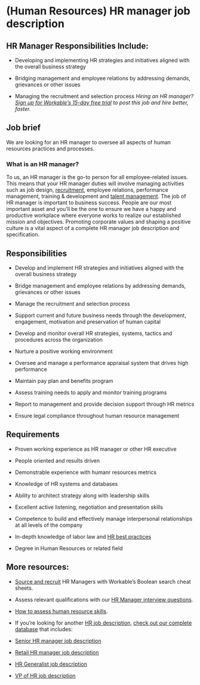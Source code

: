 # (Human Resources) HR manager job description


## HR Manager Responsibilities Include:
* Developing and implementing HR strategies and initiatives aligned with the overall business strategy

* Bridging management and employee relations by addressing demands, grievances or other issues

* Managing the recruitment and selection process
<em>Hiring an HR manager? <a href="https://www.workable.com/post-jobs-for-free/customize?wid=459&amp;utm_page=hr-manager-job-description&amp;utm_program=ad-unit-right&amp;utm_tracking=job-descriptions-human-resources-job-descriptions">Sign up for Workable’s 15-day free trial</a> to post this job and hire better, faster.</em>


## Job brief

We are looking for an HR manager to oversee all aspects of human resources practices and processes.
### What is an HR manager?
To us, an HR manager is the go-to person for all employee-related issues. This means that your HR manager duties will involve managing activities such as job design, <a href="https://resources.workable.com/tutorial/good-recruiter" target="_blank" rel="noopener">recruitment</a>, employee relations, performance management, training &amp; development and <a href="https://resources.workable.com/tutorial/faq-talent-acquisition" target="_blank" rel="noopener">talent management</a>.
The job of HR manager is important to business success. People are our most important asset and you’ll be the one to ensure we have a happy and productive workplace where everyone works to realize our established mission and objectives. Promoting corporate values and shaping a positive culture is a vital aspect of a complete HR manager job description and specification.



## Responsibilities

* Develop and implement HR strategies and initiatives aligned with the overall business strategy

* Bridge management and employee relations by addressing demands, grievances or other issues

* Manage the recruitment and selection process

* Support current and future business needs through the development, engagement, motivation and preservation of human capital

* Develop and monitor overall HR strategies, systems, tactics and procedures across the organization

* Nurture a positive working environment

* Oversee and manage a performance appraisal system that drives high performance

* Maintain pay plan and benefits program

* Assess training needs to apply and monitor training programs

* Report to management and provide decision support through HR metrics

* Ensure legal compliance throughout human resource management


## Requirements

* Proven working experience as HR manager or other HR executive

* People oriented and results driven

* Demonstrable experience with humanr resources metrics

* Knowledge of HR systems and databases

* Ability to architect strategy along with leadership skills

* Excellent active listening, negotiation and presentation skills

* Competence to build and effectively manage interpersonal relationships at all levels of the company

* In-depth knowledge of labor law and <a href="https://resources.workable.com/blog/hr-best-practices-su-joun">HR best practices</a>

* Degree in Human Resources or related field

## More resources:
* <a href="https://resources.workable.com/find-hr-managers-boolean-search-strings">Source and recruit</a> HR Managers with Workable’s Boolean search cheat sheets.

* Assess relevant qualifications with our <a href="https://resources.workable.com/hr-manager-interview-questions">HR Manager interview questions</a>.

* <a href="https://resources.workable.com/human-resources-skills-assessment-test">How to assess human resource skills</a>.

* If you’re looking for another <a href="https://resources.workable.com/job-descriptions/human-resources-job-descriptions/" target="_blank" rel="noopener">HR job description</a>, <a href="https://resources.workable.com/job-descriptions/" target="_blank" rel="noopener">check out our complete database</a> that includes:
* <a href="https://resources.workable.com/senior-hr-manager-job-description" target="_blank" rel="noopener">Senior HR manager job description</a>

* <a href="https://resources.workable.com/retail-hr-manager-job-description" target="_blank" rel="noopener">Retail HR manager job description</a>

* <a href="https://resources.workable.com/hr-generalist-job-description" target="_blank" rel="noopener">HR Generalist job description</a>

* <a href="https://resources.workable.com/vp-of-hr-job-description" target="_blank" rel="noopener">VP of HR job description</a>
